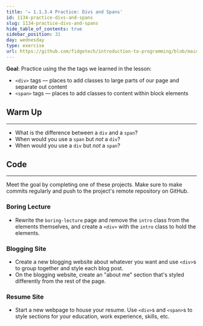 ```yaml
---
title: '✏️ 1.1.3.4 Practice: Divs and Spans'
id: 1134-practice-divs-and-spans
slug: 1134-practice-divs-and-spans
hide_table_of_contents: true
sidebar_position: 31
day: wednesday
type: exercise
url: https://github.com/fidgetech/introduction-to-programming/blob/main/3d_classwork_practice_divs_and_spans.md
---
```


**Goal**: Practice using the the tags we learned in the lesson:

* `<div>` tags — places to add classes to large parts of our page and separate out content
* `<span>` tags — places to add classes to content within block elements

## Warm Up
---

* What is the difference between a `div` and a `span`?
* When would you use a `span` but _not_ a `div`?
* When would you use a `div` but _not_ a `span`?

## Code
---

Meet the goal by completing one of these projects. Make sure to make commits regularly and push to the project's remote repository on GitHub.

### Boring Lecture

* Rewrite the `boring-lecture` page and remove the `intro` class from the elements themselves, and create a `<div>` with the `intro` class to hold the elements.

### Blogging Site

* Create a new blogging website about whatever you want and use `<div>`s to group together and style each blog post.
* On the blogging website, create an "about me" section that's styled differently from the rest of the page.

### Resume Site

* Start a new webpage to house your resume. Use `<div>`s and `<span>`s to style sections for your education, work experience, skills, etc.
